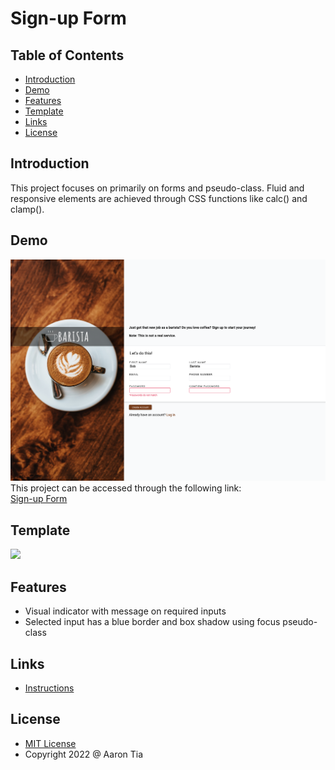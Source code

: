 # Sign-up Form

## Table of Contents
- [Introduction](#introduction)
- [Demo](#demo)
- [Features](#features)
- [Template](#template)
- [Links](#links)
- [License](#license)

<a name="introduction"></a>
## Introduction
This project focuses on primarily on forms and pseudo-class. Fluid and responsive elements are achieved through CSS functions like calc() and clamp().
<a name="demo"></a>
## Demo
![](screenshot.png)
This project can be accessed through the following link: \
[Sign-up Form](https://atia009.github.io/the-odin-project/05-sign-up-form/)

<a name="template"></a>
## Template
![](https://cdn.statically.io/gh/TheOdinProject/curriculum/5f37d43908ef92499e95a9b90fc3cc291a95014c/html_css/project-sign-up-form/sign-up-form.png)

<a name="features"></a>
## Features
- Visual indicator with message on required inputs
- Selected input has a blue border and box shadow using focus pseudo-class

<a name="links"></a>
## Links
- [Instructions](https://www.theodinproject.com/paths/full-stack-javascript/courses/intermediate-html-and-css/lessons/sign-up-form)

<a name="license"></a>
## License
- [MIT License](https://badges.mit-license.org)
- Copyright 2022 @ Aaron Tia